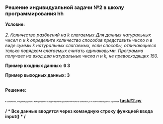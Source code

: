 <html>
<h3>Решение индивидуальной задачи №2 в школу программирования hh</h3>
<b>Условие:</b>
<i>
<br><br>
2. Количество разбиений на k слагаемых
Для данных натуральных чисел n и k определите количество способов представить число n в виде суммы k натуральных слагаемых, если способы, отличающиеся только порядком слагаемых считать одинаковыми.
Программа получает на вход два натуральных числа n и k, не превосходящих 150.
</i>
<p><b>
Пример входных данных:
6 3

Пример выходных данных:
3
<br><br></i>

</p>
<b>Решение:</b><br><br>
<i style="font-size: 5px">К сожалению, я не успел доделать. Моя программа выводит варианты разложения числа на слагаемые, а не количество подобных вариантов</i>
<a href="https://github.com/fx2ztqx/hh-school-of-programming_task-2/blob/master/task%232.py">task#2.py
</a><br><br>
<h7>/ * Все данные вводятся через командную строку функцией ввода input() * / <h7>
</html>
